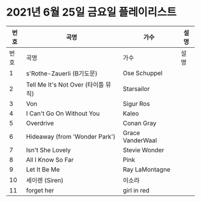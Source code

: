 # 2021년 6월 25일 금요일 플레이리스트

| 번호 | 곡명 | 가수 | 설명 |
|------|------|------|------|
| 번호 | 곡명 | 가수 | 설명 |
| 1 | s'Rothe-Zauerli (B기도문) | Ose Schuppel |  |
| 2 | Tell Me It's Not Over (타이틀 뮤직) | Starsailor |  |
| 3 | Von | Sigur Ros |  |
| 4 | I Can't Go On Without You | Kaleo |  |
| 5 | Overdrive | Conan Gray |  |
| 6 | Hideaway (from 'Wonder Park') | Grace VanderWaal |  |
| 7 | Isn't She Lovely | Stevie Wonder |  |
| 8 | All I Know So Far | Pink |  |
| 9 | Let It Be Me | Ray LaMontagne |  |
| 10 | 세이렌 (Siren) | 이소라 |  |
| 11 | forget her | girl in red |  |

